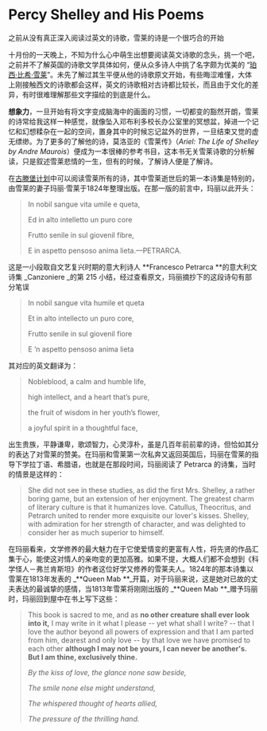# Percy Shelley and His Poems

之前从没有真正深入阅读过英文的诗歌，雪莱的诗是一个很巧合的开始

十月份的一天晚上，不知为什么心中萌生出想要阅读英文诗歌的念头，挑一个吧，之前并不了解英国的诗歌文学具体如何，便从众多诗人中挑了名字颇为优美的 “[珀西·比希·雪莱](https://zh.wikipedia.org/zh-hans/珀西·比希·雪莱)”。未先了解过其生平便从他的诗歌原文开始，有些晦涩难懂，大体上刚接触西文的诗歌都会这样，英文的诗歌相对古诗都比较长，而且由于文化的差异，有时很难理解那些文字描绘的到底是什么。

**想象力**，一旦开始有将文字变成脑海中的画面的习惯，一切都变的豁然开朗，雪莱的诗常给我这样一种感觉，就像坠入邓布利多校长办公室里的冥想盆，掉进一个记忆和幻想糅杂在一起的空间，置身其中的时候忘记盆外的世界，一旦结束又觉的虚无缥缈。为了更多的了解他的诗，莫洛亚的《雪莱传》（_Ariel: The Life of Shelley by Andre Maurois_）便成为一本很棒的参考书目，这本书无关雪莱诗歌的分析解读，只是叙述雪莱悲情的一生，但有的时候，了解诗人便是了解诗。

在[古滕堡计划](http://www.gutenberg.org/)中可以阅读雪莱所有的诗，其中雪莱逝世后的第一本诗集是特别的，由雪莱的妻子玛丽·雪莱于1824年整理出版。在那一版的前言中，玛丽以此开头：

> In nobil sangue vita umile e queta,
>
> Ed in alto intelletto un puro core
>
> Frutto senile in sul giovenil fibre,
>
> E in aspetto pensoso anima lieta.—PETRARCA.

这是一小段取自文艺复兴时期的意大利诗人 **Francesco Petrarca **的意大利文诗集 _Canzoniere _的第 215 小结，经过查看原文，玛丽摘抄下的这段诗句有部分笔误

> In nobil sangue vita humile et queta
>
> Et in alto intellecto un puro core,
>
> Frutto senile in sul giovenil fiore
>
> E ’n aspetto pensoso anima lieta

其对应的英文翻译为：

> Nobleblood, a calm and humble life,
>
> high intellect, and a heart that’s pure,
>
> the fruit of wisdom in her youth’s flower,
>
> a joyful spirit in a thoughtful face,

出生贵族，平静谦卑，歌颂智力，心灵淳朴，虽是几百年前前辈的诗，但恰如其分的表达了对雪莱的赞美。在玛丽和雪莱第一次私奔又返回英国后，玛丽在雪莱的指导下学拉丁语、希腊语，也就是在那段时间，玛丽阅读了 Petrarca 的诗集，当时的情景是这样的：

> She did not see in these studies, as did the first Mrs. Shelley, a rather boring game, but an extension of her enjoyment. The greatest charm of literary culture is that it humanizes love. Catullus, Theocritus, and Petrarch united to render more exquisite our lover's kisses. Shelley, with admiration for her strength of character, and was delighted to consider her as much superior to himself.

在玛丽看来，文学修养的最大魅力在于它使爱情变的更富有人性，将先贤的作品汇集于心，能使这对情人的亲吻变的更加高雅。如果不提，大概人们都不会想到《科学怪人－弗兰肯斯坦》的作者这位好学又修养的雪莱夫人。1824年的那本诗集以雪莱在1813年发表的 _**Queen Mab **_开篇，对于玛丽来说，这是她对已故的丈夫表达的最诚挚的感情，当1813年雪莱将刚刚出版的 _**Queen Mab **_赠予玛丽时，玛丽回到屋中在书上写下这些：

> This book is sacred to me, and as **no other creature shall ever look into it,** I may write in it what I please -- yet what shall I write? -- that I love the author beyond all powers of expression and that I am parted from him, dearest and only love -- by that love we have promised to each other **although I may not be yours, I can never be another's. But I am thine, exclusively thine.**
>
> _By the kiss of love, the glance none saw beside,_
>
> _The smile none else might understand,_
>
> _The whispered thought of hearts allied,_
>
> _The pressure of the thrilling hand._



